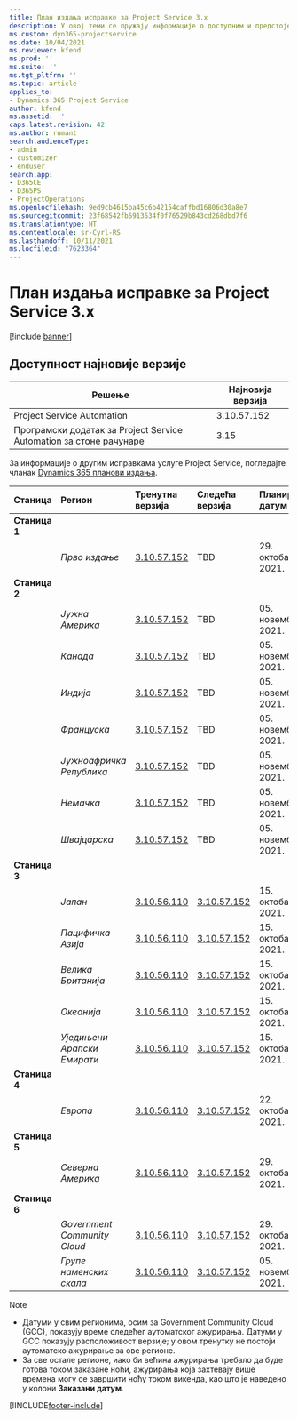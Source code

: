 ```yaml
---
title: План издања исправке за Project Service 3.x
description: У овој теми се пружају информације о доступним и предстојећим издањима услуге Dynamics 365 Project Service Automation.
ms.custom: dyn365-projectservice
ms.date: 10/04/2021
ms.reviewer: kfend
ms.prod: ''
ms.suite: ''
ms.tgt_pltfrm: ''
ms.topic: article
applies_to:
- Dynamics 365 Project Service
author: kfend
ms.assetid: ''
caps.latest.revision: 42
ms.author: rumant
search.audienceType:
- admin
- customizer
- enduser
search.app:
- D365CE
- D365PS
- ProjectOperations
ms.openlocfilehash: 9ed9cb4615ba45c6b42154caffbd16806d30a8e7
ms.sourcegitcommit: 23f68542fb5913534f0f76529b843cd268dbd7f6
ms.translationtype: HT
ms.contentlocale: sr-Cyrl-RS
ms.lasthandoff: 10/11/2021
ms.locfileid: "7623364"
---
```

# <a name="update-release-schedule-for-project-service-3x"></a>План издања исправке за Project Service 3.x

[!include [banner](../includes/psa-now-project-operations.md)]

## <a name="latest-version-availability"></a>Доступност најновије верзије

| Решење  | Најновија верзија |
|-------|----|
| Project Service Automation    | 3.10.57.152 |
| Програмски додатак за Project Service Automation за стоне рачунаре                | 3.15          |

За информације о другим исправкама услуге Project Service, погледајте чланак [Dynamics 365 планови издања](/dynamics365/release-plans/). 

| Станица  | Регион | Тренутна верзија | Следећа верзија |  Планирани датум
| :---   | :---   | :---   | :---   |:---   |         
|<strong>Станица 1</strong> | |  |  | |
| | <i>Прво издање</i> | [3.10.57.152](whats-new-ur-36.md) | TBD | 29. октобар 2021.
|<strong>Станица 2</strong> | |  |  | |
| | <i>Јужна Америка</i> | [3.10.57.152](whats-new-ur-36.md) | TBD | 05. новембар 2021.
| | <i>Канада</i> | [3.10.57.152](whats-new-ur-36.md) | TBD | 05. новембар 2021.
| | <i>Индија</i> | [3.10.57.152](whats-new-ur-36.md) | TBD | 05. новембар 2021.
| | <i>Француска</i> | [3.10.57.152](whats-new-ur-36.md) | TBD | 05. новембар 2021.
| | <i>Јужноафричка Република</i> | [3.10.57.152](whats-new-ur-36.md) | TBD | 05. новембар 2021.
| | <i>Немачка</i> | [3.10.57.152](whats-new-ur-36.md) | TBD | 05. новембар 2021.
| | <i>Швајцарска</i> | [3.10.57.152](whats-new-ur-36.md) | TBD | 05. новембар 2021.
|<strong>Станица 3</strong> | |  |  | |
| | <i>Јапан</i> | [3.10.56.110](whats-new-ur-35.md) | [3.10.57.152](whats-new-ur-36.md) | 15. октобар 2021.
| | <i>Пацифичка Азија</i> | [3.10.56.110](whats-new-ur-35.md) | [3.10.57.152](whats-new-ur-36.md) | 15. октобар 2021.
| | <i>Велика Британија</i> | [3.10.56.110](whats-new-ur-35.md) | [3.10.57.152](whats-new-ur-36.md) | 15. октобар 2021.
| | <i>Океанија</i> | [3.10.56.110](whats-new-ur-35.md) | [3.10.57.152](whats-new-ur-36.md) | 15. октобар 2021.
| | <i>Уједињени Арапски Емирати</i> | [3.10.56.110](whats-new-ur-35.md) | [3.10.57.152](whats-new-ur-36.md) | 15. октобар 2021.
|<strong>Станица 4</strong> | |  |  | |
| | <i>Европа</i> | [3.10.56.110](whats-new-ur-35.md) | [3.10.57.152](whats-new-ur-36.md) | 22. октобар 2021.
|<strong>Станица 5</strong> | |  |  | |
| | <i>Северна Америка</i> | [3.10.56.110](whats-new-ur-35.md) | [3.10.57.152](whats-new-ur-36.md) | 29. октобар 2021.
|<strong>Станица 6</strong> | |  |  | |
| | <i>Government Community Cloud</i> | [3.10.56.110](whats-new-ur-35.md) | [3.10.57.152](whats-new-ur-36.md) | 29. октобар 2021.
| | <i>Групе наменских скала</i> | [3.10.56.110](whats-new-ur-35.md) | [3.10.57.152](whats-new-ur-36.md) | 05. новембар 2021.


>[!Note]
> - Датуми у свим регионима, осим за Government Community Cloud (GCC), показују време следећег аутоматског ажурирања. Датуми у GCC показују расположивост верзије; у овом тренутку не постоји аутоматско ажурирање за ове регионе.
> - За све остале регионе, иако би већина ажурирања требало да буде готова током заказане ноћи, ажурирања која захтевају више времена могу се завршити ноћу током викенда, као што је наведено у колони **Заказани датум**.


[!INCLUDE[footer-include](../includes/footer-banner.md)]
